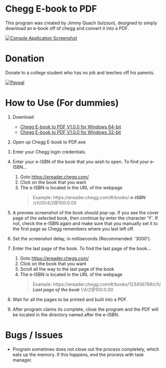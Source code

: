 # Chegg E-book to PDF
This program was created by Jimmy Quach (lulzsun), designed to simply download an e-book off of chegg and convert it into a PDF.

[![Console Application Screenshot](http://i.imgur.com/IoUZt6K.png)](http://i.imgur.com/IoUZt6K.png)

# Donation
Donate to a college student who has no job and leeches off his parents.

[![Paypal](http://i.imgur.com/k53FXKP.gif)](paypal.me/jminquach)

# How to Use (For dummies)
1. Download
      * [Chegg E-book to PDF V1.0.0 for Windows 64-bit](https://mega.nz/#!UFBVFTbR!bEJvxqprOqc1i33ra9YRkDP01cCzvcAiOai2hdYClew)
      * [Chegg E-book to PDF V1.0.0 for Windows 32-bit](https://mega.nz/#!dE4hERrA!lmboUR538eI-aJsOPQGmOoO6bzB892XyolWXhDqAYrA)
      
2. Open up Chegg E-book to PDF.exe

3. Enter your Chegg login credentials.

4. Enter your e-ISBN of the book that you wish to open. To find your e-ISBN...
      1. Goto https://ereader.chegg.com/
      2. Click on the book that you want
      3. The e-ISBN is located in the URL of the webpage
          > Example: ht&#8203;tps://ereader.chegg.com/#/books/ ***e-ISBN*** /cfi/0!/4/2@100:0.00
          
5. A preview screenshot of the book should pop-up. If you see the cover page of the selected book, then continue by enter the character 'Y'. If not, check the e-ISBN again and make sure that you manually set it to the first page as Chegg remembers where you last left off.

6. Set the screenshot delay, in milliseconds (Recommended: '3000').

7. Enter the last page of the book. To find the last page of the book...
      1. Goto https://ereader.chegg.com/
      2. Click on the book that you want
      3. Scroll all the way to the last page of the book
      4. The e-ISBN is located in the URL of the webpage
          > Example: ht&#8203;tps://ereader.chegg.com/#/books/123456789/cfi/ ***Last page of the book*** !/4/2@100:0.00
          
8. Wait for all the pages to be printed and built into a PDF.

9. After program claims its complete, close the program and the PDF will be located in the directory named after the e-ISBN.

# Bugs / Issues
* Program sometimes does not close out the process completely, which eats up the memory. If this happens, end the process with task manager.
